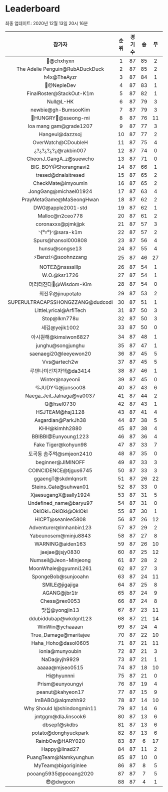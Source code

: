 # Leaderboard
최종 업데이트: 2020년 12월 13일 20시 16분




| 참가자 | 순위 | 경기수 | 승 | 무 | 패 | 승점 |
|:---:|:---:|:---:|:---:|:---:|:---:|:---:|
| 👑@chxhyxn | 1 | 87 | 85 | 2 | 0 | 257 |
| The Adelie Penguin@RubADuckDuck | 2 | 87 | 85 | 2 | 0 | 257 |
| h4x@TheAyzr | 3 | 87 | 84 | 1 | 2 | 253 |
| 🥈@NepleDev | 4 | 87 | 83 | 1 | 3 | 250 |
| FinalRoster@StackOut-K1m | 5 | 87 | 82 | 1 | 4 | 247 |
| Null@L-HK | 6 | 87 | 79 | 3 | 5 | 240 |
| newbie@gh-BumsooKim | 7 | 87 | 79 | 3 | 5 | 240 |
| 🍗HUNGRY🍗@sseong-mi | 8 | 87 | 76 | 11 | 0 | 239 |
| loa mang gam@grade1207 | 9 | 87 | 77 | 3 | 7 | 234 |
| Hangeul@dazzsoj | 10 | 87 | 77 | 2 | 8 | 233 |
| OverWatch@CDoubleH | 11 | 87 | 75 | 4 | 8 | 229 |
| ¿?¿?¿?¿?¿@rakbin007 | 12 | 87 | 74 | 0 | 13 | 222 |
| CheonJ_GangA_z@suewcho | 13 | 87 | 71 | 0 | 16 | 213 |
| BIG_BOY@Shorangnavi2 | 14 | 87 | 66 | 1 | 20 | 199 |
| tresed@dnalsitresed | 15 | 87 | 65 | 2 | 20 | 197 |
| CheckMate@imyoumin | 16 | 87 | 65 | 2 | 20 | 197 |
| JongGang@michael01924 | 17 | 87 | 63 | 4 | 20 | 193 |
| PrayMetaGame@MaSeongHwan | 18 | 87 | 62 | 2 | 23 | 188 |
| DWG@apple2001-std | 19 | 87 | 62 | 1 | 24 | 187 |
| Malloc@n2ceo778 | 20 | 87 | 61 | 2 | 24 | 185 |
| coronaxxx@pjmkjjpk | 21 | 87 | 57 | 3 | 27 | 174 |
| ◝(⁰▿⁰)◜@sara-k1m | 22 | 87 | 57 | 2 | 28 | 173 |
| Spurs@hansol000808 | 23 | 87 | 56 | 4 | 27 | 172 |
| hunsu@songse13 | 24 | 87 | 55 | 4 | 28 | 169 |
| ⚡Benzi⚡@soohnzzang | 25 | 87 | 46 | 27 | 14 | 165 |
| NOTEZ@nsssslllp | 26 | 87 | 54 | 1 | 32 | 163 |
| W.O.@ksr1726 | 27 | 87 | 54 | 1 | 32 | 163 |
| 머리터진다🤯@Wisdom-Kim | 28 | 87 | 54 | 0 | 33 | 162 |
| 최진우@jinupotato | 29 | 87 | 53 | 2 | 32 | 161 |
| SUPERULTRACAPSSHONGZZANG@dudcodi | 30 | 87 | 51 | 1 | 35 | 154 |
| LittleLyrical@ArfiTech | 31 | 87 | 50 | 3 | 34 | 153 |
| Stop@lkm778u | 32 | 87 | 50 | 3 | 34 | 153 |
| 세깅@yejik1002 | 33 | 87 | 50 | 0 | 37 | 150 |
| 아시원해@kimsiwon6827 | 34 | 87 | 48 | 1 | 38 | 145 |
| junghu@songjunghu | 35 | 87 | 47 | 1 | 39 | 142 |
| saenaegi20@leeyewon20 | 36 | 87 | 45 | 5 | 37 | 140 |
| Vvs@artech2w | 37 | 87 | 45 | 5 | 37 | 140 |
| 루덴나미선지자덱@da3414 | 38 | 87 | 46 | 1 | 40 | 139 |
| Winter@nayeonii | 39 | 87 | 45 | 0 | 42 | 135 |
| 💘JUDY💘@junsoo08 | 40 | 87 | 43 | 6 | 38 | 135 |
| Naega_Jeil_Jalnaga@va0037 | 41 | 87 | 44 | 2 | 41 | 134 |
| Q@hsel0730 | 42 | 87 | 43 | 1 | 43 | 130 |
| HSJTEAM@hsj1128 | 43 | 87 | 41 | 4 | 42 | 127 |
| Asgardian@ParkJh38 | 44 | 87 | 38 | 5 | 44 | 119 |
| KHH@kimhh2880 | 45 | 87 | 38 | 4 | 45 | 118 |
| BBIBBI@Eunyoung1223 | 46 | 87 | 36 | 4 | 47 | 112 |
| Fake Tiger@kohyun98 | 47 | 87 | 33 | 7 | 47 | 106 |
| 도곡동 솜주먹@smjeon2410 | 48 | 87 | 35 | 0 | 52 | 105 |
| beginner@JIMINOFF | 49 | 87 | 33 | 3 | 51 | 102 |
| COINCIDENCE@tjgus6745 | 50 | 87 | 33 | 3 | 51 | 102 |
| ggaengT@skdmlqnsrlt | 51 | 87 | 26 | 22 | 39 | 100 |
| Steins_Gate@suhwan01 | 52 | 87 | 33 | 0 | 54 | 99 |
| XjaesugangX@sally1924 | 53 | 87 | 31 | 5 | 51 | 98 |
| Undefined_name@baryu97 | 54 | 87 | 31 | 0 | 56 | 93 |
| OkiOkl=OkiOkl@OkiOkl | 55 | 87 | 30 | 1 | 56 | 91 |
| HICPT@seanlee5808 | 56 | 87 | 26 | 12 | 49 | 90 |
| Adventurer@Imhanbin123 | 57 | 87 | 29 | 2 | 56 | 89 |
| Yabeunosem@minju8843 | 58 | 87 | 27 | 8 | 52 | 89 |
| WARNING@aiden163 | 59 | 87 | 26 | 10 | 51 | 88 |
| jaejae@jsjy0830 | 60 | 87 | 25 | 12 | 50 | 87 |
| Numseil@Jeon-Minjeong | 61 | 87 | 28 | 2 | 57 | 86 |
| MoonWhale@gyumni1261 | 62 | 87 | 27 | 3 | 57 | 84 |
| SpongeBob@sunjooahn | 63 | 87 | 24 | 11 | 52 | 83 |
| SMILE@jigajiga | 64 | 87 | 25 | 8 | 54 | 83 |
| AGANG@jbr1tr | 65 | 87 | 24 | 9 | 54 | 81 |
| Chess@rex0053 | 66 | 87 | 24 | 8 | 55 | 80 |
| 맛집@yongjin13 | 67 | 87 | 23 | 11 | 53 | 80 |
| ddubiddubap@wkdgnl123 | 68 | 87 | 21 | 14 | 52 | 77 |
| WinWin@ychaaaan | 69 | 87 | 24 | 4 | 59 | 76 |
| True_Damage@maritajee | 70 | 87 | 22 | 10 | 55 | 76 |
| Haha_Hoho@dasol0605 | 71 | 87 | 21 | 11 | 55 | 74 |
| ionia@munyoubin | 72 | 87 | 21 | 3 | 63 | 66 |
| NaDa@yjh9929 | 73 | 87 | 21 | 1 | 65 | 64 |
| aaaaa@mjseo0515 | 74 | 87 | 18 | 10 | 59 | 64 |
| Hi@hyunnni | 75 | 87 | 21 | 0 | 66 | 63 |
| Prism@eunyoungyi | 76 | 87 | 19 | 4 | 64 | 61 |
| peanut@kahyeon17 | 77 | 87 | 15 | 9 | 63 | 54 |
| ImBABO@alqmzhh92 | 78 | 87 | 14 | 10 | 63 | 52 |
| Why Should I@shindongmin11 | 79 | 87 | 14 | 6 | 67 | 48 |
| jmtggm@dlaJinsook6 | 80 | 87 | 13 | 6 | 68 | 45 |
| dbsepf@skdbs | 81 | 87 | 13 | 6 | 68 | 45 |
| potato@donghyuckpark | 82 | 87 | 13 | 6 | 68 | 45 |
| RainbOw@HARY020 | 83 | 87 | 6 | 17 | 64 | 35 |
| Happy@linad27 | 84 | 87 | 11 | 2 | 74 | 35 |
| PuangTeam@Namkyunghun | 85 | 87 | 10 | 0 | 77 | 30 |
| MyTeam@bigoriginlee | 86 | 87 | 8 | 5 | 74 | 29 |
| pooang5935@pooang2020 | 87 | 87 | 7 | 5 | 75 | 26 |
| 😎@dwgoon | 88 | 87 | 4 | 1 | 82 | 13 |